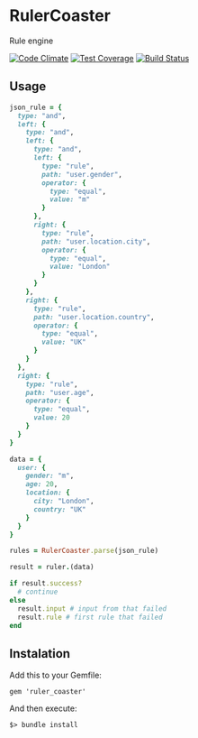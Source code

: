 # RulerCoaster
Rule engine

[![Code Climate](https://codeclimate.com/github/Streetbees/ruler/badges/gpa.svg)](https://codeclimate.com/github/Streetbees/ruler)
[![Test Coverage](https://codeclimate.com/github/Streetbees/ruler/badges/coverage.svg)](https://codeclimate.com/github/Streetbees/ruler/coverage)
[![Build Status](https://travis-ci.org/Streetbees/RulerCoaster.svg?branch=master)](https://travis-ci.org/Streetbees/ruler)
## Usage

```ruby
json_rule = {
  type: "and",
  left: {
    type: "and",
    left: {
      type: "and",
      left: {
        type: "rule",
        path: "user.gender",
        operator: {
          type: "equal",
          value: "m"
        }
      },
      right: {
        type: "rule",
        path: "user.location.city",
        operator: {
          type: "equal",
          value: "London"
        }
      }
    },
    right: {
      type: "rule",
      path: "user.location.country",
      operator: {
        type: "equal",
        value: "UK"
      }
    }
  },
  right: {
    type: "rule",
    path: "user.age",
    operator: {
      type: "equal",
      value: 20
    }
  }
}
```

```ruby
data = {
  user: {
    gender: "m",
    age: 20,
    location: {
      city: "London",
      country: "UK"
    }
  }
}
```

```ruby
rules = RulerCoaster.parse(json_rule)

result = ruler.(data)

if result.success?
  # continue
else
  result.input # input from that failed
  result.rule # first rule that failed
end
```

## Instalation

Add this to your Gemfile:
```
gem 'ruler_coaster'
```

And then execute:

```
$> bundle install
```
